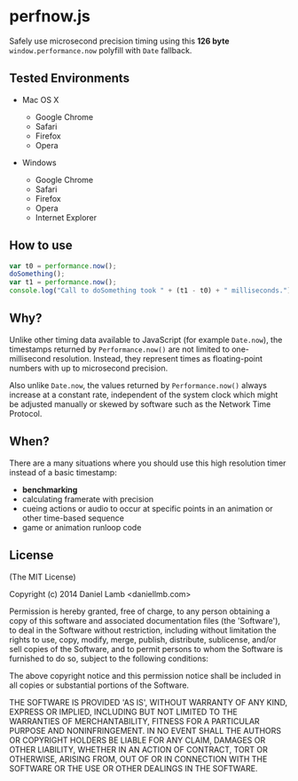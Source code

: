 perfnow.js
==========

Safely use microsecond precision timing using this <b>126 byte</b> `window.performance.now` polyfill with `Date` fallback.


Tested Environments
-------------------
- Mac OS X
	- Google Chrome
	- Safari
	- Firefox
	- Opera

- Windows
	- Google Chrome
	- Safari
	- Firefox
	- Opera
	- Internet Explorer

How to use
----------

```javascript
var t0 = performance.now();
doSomething();
var t1 = performance.now();
console.log("Call to doSomething took " + (t1 - t0) + " milliseconds.")
```

Why?
----
Unlike other timing data available to JavaScript (for example `Date.now`), the timestamps returned by `Performance.now()` are not limited to one-millisecond resolution. Instead, they represent times as floating-point numbers with up to microsecond precision.

Also unlike `Date.now`, the values returned by `Performance.now()` always increase at a constant rate, independent of the system clock which might be adjusted manually or skewed by software such as the Network Time Protocol.

When?
-----
There are a many situations where you should use this high resolution timer instead of a basic timestamp:

- **benchmarking**
- calculating framerate with precision
- cueing actions or audio to occur at specific points in an animation or other time-based sequence
- game or animation runloop code

License 
-------
(The MIT License)

Copyright (c) 2014 Daniel Lamb <daniellmb.com>

Permission is hereby granted, free of charge, to any person obtaining
a copy of this software and associated documentation files (the
'Software'), to deal in the Software without restriction, including
without limitation the rights to use, copy, modify, merge, publish,
distribute, sublicense, and/or sell copies of the Software, and to
permit persons to whom the Software is furnished to do so, subject to
the following conditions:

The above copyright notice and this permission notice shall be
included in all copies or substantial portions of the Software.

THE SOFTWARE IS PROVIDED 'AS IS', WITHOUT WARRANTY OF ANY KIND,
EXPRESS OR IMPLIED, INCLUDING BUT NOT LIMITED TO THE WARRANTIES OF
MERCHANTABILITY, FITNESS FOR A PARTICULAR PURPOSE AND NONINFRINGEMENT.
IN NO EVENT SHALL THE AUTHORS OR COPYRIGHT HOLDERS BE LIABLE FOR ANY
CLAIM, DAMAGES OR OTHER LIABILITY, WHETHER IN AN ACTION OF CONTRACT,
TORT OR OTHERWISE, ARISING FROM, OUT OF OR IN CONNECTION WITH THE
SOFTWARE OR THE USE OR OTHER DEALINGS IN THE SOFTWARE.

